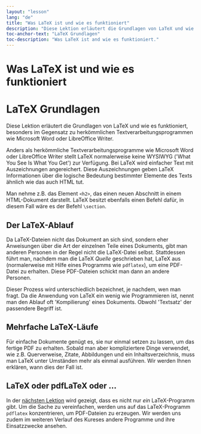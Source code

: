```yaml
---
layout: "lesson"
lang: "de"
title: "Was LaTeX ist und wie es funktioniert"
description: "Diese Lektion erläutert die Grundlagen von LaTeX und wie es funktioniert, besonders im Gegensatz zu herkömmlichen Textverarbeitungsprogrammen wie Microsoft Word oder LibreOffice Writer."
toc-anchor-text: "LaTeX Grundlagen"
toc-description: "Was LaTeX ist and wie es funktioniert."
---
```


# Was LaTeX ist und wie es funktioniert

# LaTeX Grundlagen

<span
  class="summary">Diese Lektion erläutert die Grundlagen von LaTeX und wie es funktioniert, besonders im Gegensatz zu herkömmlichen Textverarbeitungsprogrammen wie Microsoft Word oder LibreOffice Writer.</span>

Anders als herkömmliche Textverarbeitungsprogramme wie Microsoft Word oder 
LibreOffice Writer stellt LaTeX normalerweise keine WYSIWYG ('What You See 
Is What You Get') zur Verfügung. Bei LaTeX wird einfacher Text mit 
Auszeichnungen angereichert. Diese Auszeichnungen geben LaTeX Informationen 
über die logische Bedeutung bestimmter Elemente des Texts ähnlich wie das auch 
HTML tut.

Man nehme z.B. das Element `<h2>`, das einen neuen Abschnitt in einem 
HTML-Dokument darstellt.
LaTeX besitzt ebenfalls einen Befehl dafür, in diesem Fall wäre es der Befehl `\section`.

## Der LaTeX-Ablauf

Da LaTeX-Dateien nicht das Dokument an sich sind, sondern eher Anweisungen über 
die Art der einzelnen Teile eines Dokuments, gibt man anderen Personen in der 
Regel nicht die LaTeX-Datei selbst. Stattdessen führt man, nachdem man die LaTeX 
_Quelle_ geschrieben hat, LaTeX aus (normalerweise mit Hilfe eines Programms wie 
`pdflatex`), um eine PDF-Datei zu erhalten. Diese PDF-Dateien schickt man dann 
an andere Personen.

Dieser Prozess wird unterschiedlich bezeichnet, je nachdem, wen man fragt. Da 
die Anwendung von LaTeX ein wenig wie Programmieren ist, nennt man den Ablauf oft
'Kompilierung' eines Dokuments. Obwohl 'Textsatz' der passendere Begriff ist.

## Mehrfache LaTeX-Läufe

Für einfache Dokumente genügt es, sie nur einmal setzen zu lassen, um das fertige
PDF zu erhalten. Sobald man aber kompliziertere Dinge verwendet, wie z.B. 
Querverweise, Zitate, Abbildungen und ein Inhaltsverzeichnis, muss man LaTeX 
unter Umständen mehr als einmal ausführen. Wir werden Ihnen erklären, wann dies 
der Fall ist.

## LaTeX oder pdfLaTeX oder ...

In der [nächsten Lektion](lesson-02) wird gezeigt, dass es nicht nur _ein_ 
LaTeX-Programm gibt. Um die Sache zu vereinfachen, werden uns auf das 
LaTeX-Programm `pdflatex` konzentrieren, um PDF-Dateien zu erzeugen. Wir werden 
uns zudem im weiteren Verlauf des Kureses andere Programme und ihre Einsatzzwecke 
ansehen.
